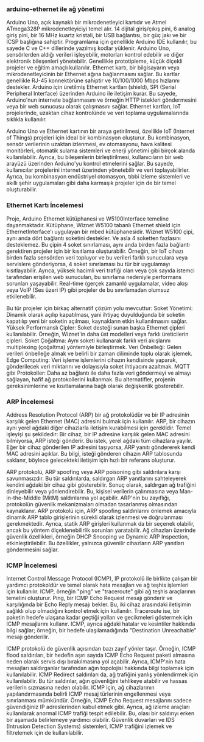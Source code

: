 ### arduino-ethernet ile ağ yönetimi
Arduino Uno, açık kaynaklı bir mikrodenetleyici kartıdır ve Atmel ATmega328P mikrodenetleyiciyi temel alır. 14 dijital giriş/çıkış pini, 6 analog giriş pini, bir 16 MHz kuartz kristali, bir USB bağlantısı, bir güç jakı ve bir ICSP başlığına sahiptir. Programlama için genellikle Arduino IDE kullanılır, bu sayede C ve C++ dillerinde yazılmış kodlar yüklenir. Arduino Uno, sensörlerden aldığı verileri işleyebilir, motorları kontrol edebilir ve diğer elektronik bileşenleri yönetebilir. Genellikle prototipleme, küçük ölçekli projeler ve eğitim amaçlı kullanılır. Ethernet kartı, bir bilgisayarın veya mikrodenetleyicinin bir Ethernet ağına bağlanmasını sağlar. Bu kartlar genellikle RJ-45 konnektörüne sahiptir ve 10/100/1000 Mbps hızlarını destekler. Arduino için üretilmiş Ethernet kartları (shield), SPI (Serial Peripheral Interface) üzerinden Arduino ile iletişim kurar. Bu sayede, Arduino'nun internete bağlanmasını ve örneğin HTTP istekleri göndermesini veya bir web sunucusu olarak çalışmasını sağlar. Ethernet kartları, IoT projelerinde, uzaktan cihaz kontrolünde ve veri toplama uygulamalarında sıklıkla kullanılır.

Arduino Uno ve Ethernet kartının bir araya getirilmesi, özellikle IoT (Internet of Things) projeleri için ideal bir kombinasyon oluşturur. Bu kombinasyon, sensör verilerinin uzaktan izlenmesi, ev otomasyonu, hava kalitesi monitörleri, otomatik sulama sistemleri ve enerji yönetimi gibi birçok alanda kullanılabilir. Ayrıca, bu bileşenlerin birleştirilmesi, kullanıcıların bir web arayüzü üzerinden Arduino'yu kontrol etmelerini sağlar. Bu sayede, kullanıcılar projelerini internet üzerinden yönetebilir ve veri toplayabilirler. Ayrıca, bu kombinasyon endüstriyel otomasyon, tıbbi izleme sistemleri ve akıllı şehir uygulamaları gibi daha karmaşık projeler için de bir temel oluşturabilir.

### Ethernet Kartı İncelemesi
Proje, Arduino Ethernet kütüphanesi ve W5100Interface temeline dayanmaktadır. Kütüphane, Wiznet W5100 tabanlı Ethernet shield için EthernetInterface'ı uygulayan bir mbed kütüphanesidir. Wiznet W5100 çipi, aynı anda dört bağlantı soketini destekler. Ve asla 4 soketten fazlasını desteklemez. Bu çipin 4 soket sınırlaması, aynı anda birden fazla bağlantı gerektiren projeler için bir kısıtlama oluşturabilir. Örneğin, bir IoT cihazı birden fazla sensörden veri topluyor ve bu verileri farklı sunuculara veya servislere gönderiyorsa, 4 soket sınırlaması bu tür bir uygulamayı kısıtlayabilir. Ayrıca, yüksek hacimli veri trafiği olan veya çok sayıda istemci tarafından erişilen web sunucuları, bu sınırlama nedeniyle performans sorunları yaşayabilir. Real-time (gerçek zamanlı) uygulamalar, video akışı veya VoIP (Ses üzeri IP) gibi projeler de bu sınırlamadan olumsuz etkilenebilir.

Bu tür projeler için birkaç alternatif çözüm yolu mevcuttur:
Soket Yönetimi: Dinamik olarak açılıp kapatılması, yani ihtiyaç duyulduğunda bir soketin kapatılıp yeni bir soketin açılması, kaynakların etkin kullanılmasını sağlar.
Yüksek Performanslı Çipler: Soket desteği sunan başka Ethernet çipleri kullanılabilir. Örneğin, Wiznet'in daha üst modelleri veya farklı üreticilerin çipleri.
Soket Çoğaltma: Aynı soketi kullanarak farklı veri akışlarını multiplexing (çoğaltma) yöntemiyle birleştirmek.
Veri Önbelleği: Gelen verileri önbelleğe almak ve belirli bir zaman diliminde toplu olarak işlemek.
Edge Computing: Veri işleme işlemlerini cihazın kendisinde yaparak, gönderilecek veri miktarını ve dolayısıyla soket ihtiyacını azaltmak.
MQTT gibi Protokoller: Daha az bağlantı ile daha fazla veri göndermeyi ve almayı sağlayan, hafif ağ protokollerini kullanmak.
Bu alternatifler, projenin gereksinimlerine ve kısıtlamalarına bağlı olarak değişkenlik gösterebilir.

### ARP İncelemesi
Address Resolution Protocol (ARP) bir ağ protokolüdür ve bir IP adresinin karşılık gelen Ethernet (MAC) adresini bulmak için kullanılır. ARP, bir cihazın aynı yerel ağdaki diğer cihazlarla iletişim kurabilmesi için gereklidir. Temel işleyişi şu şekildedir: Bir cihaz, bir IP adresine karşılık gelen MAC adresini bilmiyorsa, ARP isteği gönderir. Bu istek, yerel ağdaki tüm cihazlara yayılır. Eğer bir cihaz gönderilen IP adresini taşıyorsa, ARP yanıtı göndererek kendi MAC adresini açıklar. Bu bilgi, isteği gönderen cihazın ARP tablosunda saklanır, böylece gelecekteki iletişim için hızlı bir referans oluşturur.

ARP protokolü, ARP spoofing veya ARP poisoning gibi saldırılara karşı savunmasızdır. Bu tür saldırılarda, saldırgan ARP yanıtlarını sahteleyerek kendini ağdaki bir cihaz gibi gösterebilir. Sonuç olarak, saldırgan ağ trafiğini dinleyebilir veya yönlendirebilir. Bu, kişisel verilerin çalınmasına veya Man-in-the-Middle (MitM) saldırılarına yol açabilir. ARP'nin bu zayıflığı, protokolün güvenlik mekanizmaları olmadan tasarlanmış olmasından kaynaklanır. ARP protokolü için, ARP spoofing saldırılarını önlemek amacıyla dinamik ARP tablo girişlerinin sürekli olarak izlenmesi ve doğrulanması gerekmektedir. Ayrıca, statik ARP girişleri kullanmak da bir seçenek olabilir, ancak bu yöntem ölçeklenebilirlik sorunları yaratabilir. Ağ cihazları üzerinde güvenlik özellikleri, örneğin DHCP Snooping ve Dynamic ARP Inspection, etkinleştirilebilir. Bu özellikler, yalnızca güvenilir cihazların ARP yanıtları göndermesini sağlar.

### ICMP İncelemesi
Internet Control Message Protocol (ICMP), IP protokolü ile birlikte çalışan bir yardımcı protokoldür ve temel olarak hata mesajları ve ağ teşhis işlemleri için kullanılır. ICMP, örneğin "ping" ve "traceroute" gibi ağ teşhis araçlarının temelini oluşturur. Ping, bir ICMP Echo Request mesajı gönderir ve karşılığında bir Echo Reply mesajı bekler. Bu, iki cihaz arasındaki iletişimin sağlıklı olup olmadığını kontrol etmek için kullanılır. Traceroute ise, bir paketin hedefe ulaşana kadar geçtiği yolları ve gecikmeleri göstermek için ICMP mesajlarını kullanır. ICMP, ayrıca ağdaki hatalar ve kesintiler hakkında bilgi sağlar; örneğin, bir hedefe ulaşılamadığında "Destination Unreachable" mesajı gönderilir.

ICMP protokolü de güvenlik açısından bazı zayıf yönler taşır. Örneğin, ICMP flood saldırıları, bir hedefin aşırı sayıda ICMP Echo Request paketi almasına neden olarak servis dışı bırakılmasına yol açabilir. Ayrıca, ICMP'nin hata mesajları saldırganlar tarafından ağın topolojisi hakkında bilgi toplamak için kullanılabilir. ICMP Redirect saldırıları da, ağ trafiğini yanlış yönlendirmek için kullanılabilir. Bu tür saldırılar, ağın güvenliğini tehlikeye atabilir ve hassas verilerin sızmasına neden olabilir. ICMP için, ağ cihazlarının yapılandırmasında belirli ICMP mesaj türlerinin engellenmesi veya sınırlanması mümkündür. Örneğin, ICMP Echo Request mesajlarını sadece güvendiğiniz IP adreslerinden kabul etmek gibi. Ayrıca, ağ izleme araçları kullanılarak anormal ICMP trafiği tespit edilebilir. Bu, olası bir saldırıyı erken bir aşamada belirlemeye yardımcı olabilir. Güvenlik duvarları ve IDS (Intrusion Detection Systems) sistemleri, ICMP trafiğini izlemek ve filtrelemek için de kullanılabilir.
